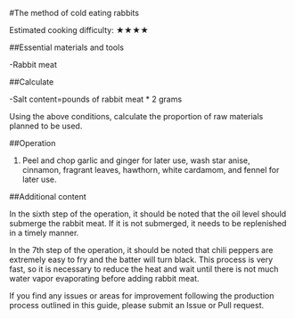 #The method of cold eating rabbits

Estimated cooking difficulty: ★★★★

##Essential materials and tools

-Rabbit meat

##Calculate

-Salt content=pounds of rabbit meat * 2 grams

Using the above conditions, calculate the proportion of raw materials planned to be used.

##Operation

1. Peel and chop garlic and ginger for later use, wash star anise, cinnamon, fragrant leaves, hawthorn, white cardamom, and fennel for later use.

##Additional content

In the sixth step of the operation, it should be noted that the oil level should submerge the rabbit meat. If it is not submerged, it needs to be replenished in a timely manner.

In the 7th step of the operation, it should be noted that chili peppers are extremely easy to fry and the batter will turn black. This process is very fast, so it is necessary to reduce the heat and wait until there is not much water vapor evaporating before adding rabbit meat.

If you find any issues or areas for improvement following the production process outlined in this guide, please submit an Issue or Pull request.